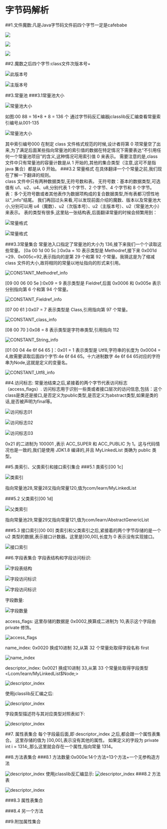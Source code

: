 # 字节码解析
##1.文件魔数:凡是Java字节码文件前四个字节一定是cafebabe

   ![](./stage01/class_resolve/01.png)
    
   ![](./stage01/class_resolve/02.png)
    
   ![](./stage01/class_resolve/03.png)
    
##2.魔数之后四个字节:class文件次版本号+

   ![此版本号](./stage01/class_resolve/04.png)
   
   ![主版本号](./stage01/class_resolve/05.png)
    
##3.常量池
###3.1常量池大小

   ![常量池大小](./stage01/class_resolve/const_pool_01.png)
   
   如图:00 88 = 16*8 + 8 = 136 个
   通过字节码反汇编器jclasslib反汇编查看常量索引编号从001-135
   
   ![常量池大小](./stage01/class_resolve/const_pool_02.png)
   
   其中索引编号000
   在制定 class 文件格式规范的时候,设计者将第 0 项常量空了出来,为了满足后面某些指向常量池的索引值的数据在特定情况下需要表达“不引用任何一个常量池项目”的含义,这种情况可用索引值 0 来表示。
   需要注意的是,class 文件中只有常量池的容量计数是从 1 开始的,其他的集合类型（注意,这可不是指 java 集合）都是从 0 开始。
###3.2 常量格式
   在具体翻译一个个常量之前,我们现在了解一下翻译的规则。  
   class 文件中只有两种数据类型,无符号数和表。
   无符号数：基本的数据类型,可选值有 u1、u2、u4、u8,分别代表 1 个字节、2 个字节、4 个字节和 8 个字节。
   表：多个无符号数或者其他表作为数据项构成的复合数据类型,所有表都习惯性地以“_info"结尾。
   我们再回过头来看,可以发现前面介绍的魔数、版本以及常量池大小,分别可以用 u4（魔数）、u2（次版本号）、u2（主版本号）、u2（常量池大小）来表示。
   表的类型有很多,这里贴一张结构表,后面翻译常量的时候会频繁用到：
   
   ![常量格式](stage01/class_resolve/const_table.png)
   
   ![常量格式](stage01/class_resolve/const_table_type.png)
    
###3.3常量集合
   常量池入口指定了常量池的大小为 136,接下来我们一个个读取这些常量。
   [0a 00 1d 00 5c ]:0x0a = 10 表示类型是 Methodref,接下来 0x001d =29、0x005c=92,表示指向的是第 29 个和第 92 个常量。我猜这是为了缩减 class 文件的大小,故将相同的常量以地址指向的形式来引用。
   
   ![CONSTANT_Methodref_info](./stage01/class_resolve/const_pool_04.png)
   
   [09 00 06 00 5e  ]:0x09 = 9 表示类型是 Fieldref,后面 0x0006 和 0x005e 表示分别指向第 6 个和第 94 个常量。
   
   ![CONSTANT_Fieldref_info ](./stage01/class_resolve/const_pool_05.png)
   
   [07 00 61 ]:0x07 = 7 表示类型是 Class,引用指向第 97 个常量。
   
   ![CONSTANT_class_info ](./stage01/class_resolve/const_pool_06.png)
   
   [08 00 70 ]:0x08 = 8 表示类型是字符串类型,引用指向 112
   
   ![CONSTANT_String_info](./stage01/class_resolve/const_pool_07.png)
   
   [01 00 04 4e 6f 64 65 ]：0x01 = 1 表示类型是 Utf8,字符串的长度为 0x0004 = 4,故需要读取后面四个字节:4e 6f 64 65。十六进制数字 4e 6f 64 65对应的字符串为Node,这就是定义的变量名。
   
   ![CONSTANT_Utf8_info](./stage01/class_resolve/const_pool_08.png)
   
 ##4.访问标志:
   常量池结束之后,紧接着的两个字节代表访问标志（access_flags）.
   访问标志用于识别一些类或者接口层次的访问信息,包括：这个class是类还是接口,是否定义为public类型,是否定义为abstract类型,如果是类的话,是否被声明为final等。
   
   ![访问标志01](./stage01/class_resolve/access_flag.png)
   
   ![访问标志02](./stage01/class_resolve/access_flag_02.png)
   
   ![访问标志03](./stage01/class_resolve/access_flag_03.png)
   
   0x21 的二进制为 100001 ,表示 ACC_SUPER 和 ACC_PUBLIC 为 1。这与代码情况也是一致的,我们是使用 JDK1.8 编译的,并且 MyLinkedList 类确为 public 类型。
   
  ##5.类索引、父类索引和接口索引集合
  ###5.1 类索引[00 1c]
  
  ![类索引](./stage01/class_resolve/class_index_01.png)
  
  指向常量池28,常量28又指向常量120,值为com/learn/MyLinkedList
  
  ###5.2 父类索引[00 1d]
  
  ![父类索引](./stage01/class_resolve/class_index_02.png)
  
  指向常量池29,常量29又指向常量121,值为com/learn/AbstractGenericList
  
  ###5.3 接口索引[00 00]
  类索引和父类索引之后,紧接着的两个字节存储的是一个 u2 类型的数据,表示接口计数器。这里是[00,00],长度为 0 表示没有实现接口。
  
  ![接口索引](./stage01/class_resolve/class_index_03.png)
   
 ##6.字段表集合
  字段表结构和字段访问标识:
  
  ![字段表结构](./stage01/class_resolve/field_struct_01.png)
  
  ![字段访问标识](./stage01/class_resolve/field_access_flag_01.png)
  
  ![字段访问标识](./stage01/class_resolve/field_access_flag_02.png)
  
  字段数量:
  
  ![字段数量](./stage01/class_resolve/field_01.png)
  
  access_flags: 这里存储的数据是 0x0002,换算成二进制为 10,表示这个字段由 private 修饰。
  
  ![access_flags](./stage01/class_resolve/field_02.png)
  
  name_index: 0x0020 换成10进制 32,从第 32 个常量处取得字段名称 first
  
  ![name_index](./stage01/class_resolve/field_03.png)
  
  descriptor_index: 0x0021 换成10进制 33,从第 33 个常量处取得字段类型 <Lcom/learn/MyLinkedList$Node;>
  
  ![descriptor_index](./stage01/class_resolve/field_04.png)
  
  使用jclasslib反汇编之后:
  
  ![descriptor_index](./stage01/class_resolve/field_05.png)
  
  字段类型描述符与其对应类型对照表如下:
  
  ![descriptor_index](./stage01/class_resolve/field_type_desc.png)
 
 ##7. 属性表集合
 每个字段最后面,即 descriptor_index 之后,都会跟一个属性表集合。
 这里存储的值为 [00,00],表示没有其他的属性。
 如果定义的字段为 private int i = 1314;,那么这里就会存在一个属性,指向常量 1314。

##8.方法表集合
###8.1 方法数量:0x000e:14个方法=13个方法+一个无参构造方法

![descriptor_index](./stage01/class_resolve/method_01.png)
使用jclasslib反汇编显示:
![descriptor_index](./stage01/class_resolve/method_02.png)
###8.2 方法表

![descriptor_index](./stage01/class_resolve/method_access_flag_01.png)

###8.3 属性表集合

###8.4 另一个方法

##9.附加属性集合